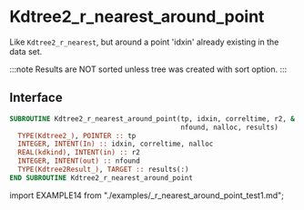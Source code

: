 # Kdtree2_r_nearest_around_point

<!-- markdownlint-disable MD013 MD033 -->

Like `Kdtree2_r_nearest`, but around a point 'idxin' already existing in the data set.

:::note
Results are NOT sorted unless tree was created with sort option.
:::

## Interface

<Tabs>
<TabItem value="interface" label="Interface" default>

```fortran
SUBROUTINE Kdtree2_r_nearest_around_point(tp, idxin, correltime, r2, &
                                          nfound, nalloc, results)
  TYPE(Kdtree2_), POINTER :: tp
  INTEGER, INTENT(In) :: idxin, correltime, nalloc
  REAL(kdkind), INTENT(in) :: r2
  INTEGER, INTENT(out) :: nfound
  TYPE(Kdtree2Result_), TARGET :: results(:)
END SUBROUTINE Kdtree2_r_nearest_around_point
```

</TabItem>

<TabItem value="example" label="example">

import EXAMPLE14 from "./examples/_r_nearest_around_point_test1.md";

<EXAMPLE14 />

</TabItem>

<TabItem value="close" label="↢ close">

</TabItem>
</Tabs>
